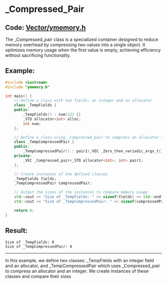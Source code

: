 # _Compressed_Pair

## **Code:** [Vector/ymemory.h](../Vector/ymemory.h#L18)

The _Compressed_pair class is a specialized container designed to reduce memory overhead by compressing two values into a single object. It optimizes memory usage when the first value is empty, achieving efficiency without sacrificing functionality.
## Example:
```C++
#include <iostream>
#include "ymemory.h"

int main() {
    // Define a class with two fields: an integer and an allocator
    class _TempFields {
    public:
        _TempFields() : num(12) {}
        _STD allocator<int> alloc;
        int num;
    };

    // Define a class using _Compressed_pair to compress an allocator and an integer
    class _TempCompressedPair {
    public:
        _TempCompressedPair() : pair1(_VEC _Zero_then_variadic_args_t{}, 12) {}
    private:
        _VEC _Compressed_pair<_STD allocator<int>, int> pair1;
    };

    // Create instances of the defined classes
    _TempFields fields;
    _TempCompressedPair compressedPair;

    // Output the sizes of the instances to compare memory usage
    std::cout << "Size of _TempFields: " << sizeof(fields) << std::endl;
    std::cout << "Size of _TempCompressedPair: " << sizeof(compressedPair) << std::endl;

    return 0;
}
```
## Result:
```
Size of _TempFields: 8
Size of _TempCompressedPair: 4
```
___
In this example, we define two classes: _TempFields with an integer field and an allocator, and _TempCompressedPair which uses _Compressed_pair to compress an allocator and an integer. We create instances of these classes and compare their sizes